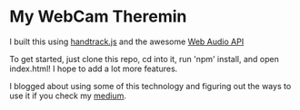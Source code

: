 # My WebCam Theremin

I built this using [handtrack.js](https://victordibia.github.io/handtrack.js/#/) and the awesome [Web Audio API](https://developer.mozilla.org/en-US/docs/Web/API/Web_Audio_API)

To get started, just clone this repo, cd into it, run 'npm' install, and open index.html! I hope to add a lot more features.



I blogged about using some of this technology and figuring out the ways to use it if you check my [medium](https://medium.com/@larry.sassainsworth).
